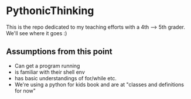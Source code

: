 # PythonicThinking
This is the repo dedicated to my teaching efforts with a 4th --> 5th grader. We'll see where it goes :)

## Assumptions from this point
- Can get a program running
- is familiar with their shell env
- has basic understandings of for/while etc.
- We're using a python for kids book and are at "classes and definitions for now"
